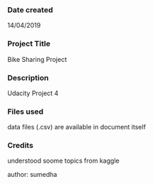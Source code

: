 ### Date created
14/04/2019

### Project Title
Bike Sharing Project 

### Description
Udacity Project 4

### Files used
data files (.csv) are available in document itself

### Credits
understood soome topics from kaggle

author: sumedha

